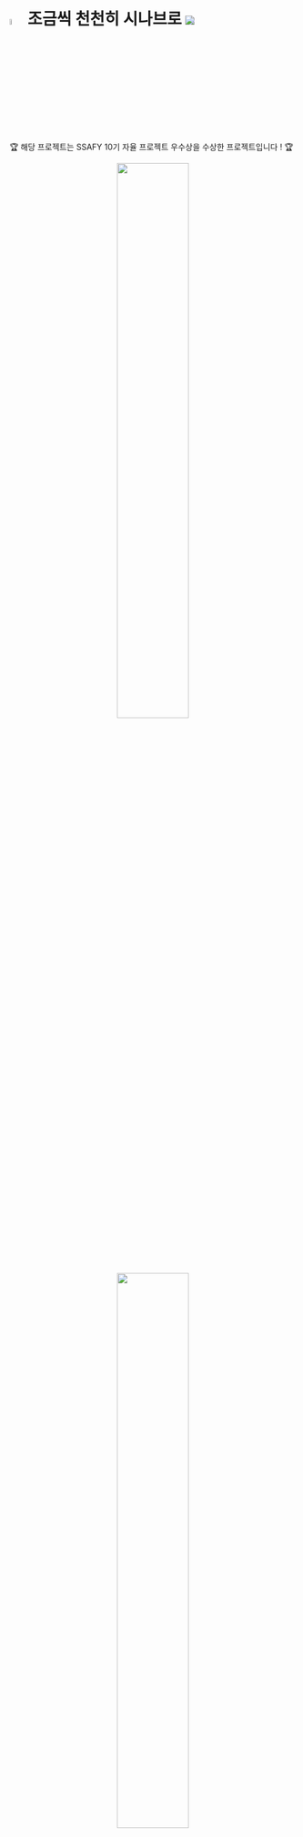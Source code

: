# <img src="./img/sinabro_logo.png" width="5%"/> 조금씩 천천히 시나브로 <p style="background-color: #B2B2DF; display: inline-block; border-radius: 10px"><img src="./img/Sinabro.png" /></p>

🏆 해당 프로젝트는 SSAFY 10기 자율 프로젝트 우수상을 수상한 프로젝트입니다 ! 🏆

<p align="center">
<img src="./img/boarding1.gif" width="50%"/>
<img src="./img/boarding2.gif" width="50%"/>
<img src="./img/boarding3.gif" width="50%"/>
<img src="./img/boarding4.gif" width="50%"/>
</p>

초보 개발자를 위해 프로젝트 환경 제공 프로젝트 시나브로 입니다. 

시나브로와 함께해요 😄

# 목차
1. [📣프로젝트 소개](#📣프로젝트-소개)
2. [📣기능 소개](#📣기능-소개)
3. [🛠 기술 특이점](#🛠-기술-특이점)
4. [아키텍처 설계도](#아키텍처-설계도)
5. [ERD](#erd)
6. [기술 스택](#📣기술-스택)
7. [🐣개발 환경](#🐣개발-환경)
8. [👪개발 멤버](#👪개발-멤버)

# 📣 프로젝트 소개


내 프로젝트 코드가 잘 작성된 것인지 궁금할 때,
 
프로젝트를 함께 할 팀원을 구할 때,

시나브로와 함께해요


### 주요 사용자

- 웹 상에서 팀원들과 프로젝트를 진행하고 싶은 개린이
- 프로젝트를 함께할 팀원을 구하는 개린이
- 내가 작성한 코드가 좋은 코드인지 확인하고 싶은 개린이

### 주요 기능

- 프로젝트 진행 공간
  - VSCode 환경 제공
  - 코드 실행결과 화면 제공
  - 일정 관리, 팀원과 음성채팅, 일반 채팅, 챗봇
- 커뮤니티
  - 팀원구하기, 팀 구하기, 피드백 구하기에 따라 게시글 작성 가능
- 마이페이지
  - 사용자의 스택 작성
  - 프로젝트 리스트
  - 메모리 그래프 작성


<br>

# 📣기능 소개

#### 1. 메인화면
- 나의 팀스페이스 이동 화면
- 시나브로에서 생성된 프로젝트 확인 가능
- 모든 화면에서 다크모드 제공

<p align="center">
<img src="./img/mainpage.gif" width="50%">
</p>

#### 2. 팀 스페이스
- 프로젝트 설명, 팀원 정보, 일정 확인 가능
- 결제 시 소나큐브를 이용한 정적 코드 분석 정보 제공
<p align="center">
<img src="./img/projectdetail.gif" width="50%">
<img src="./img/sonarqube.gif" width="50%">
</p>

#### 3. 코드 서버
- 격리된 VSCode환경 및 실행 환경 제공
- 브라우저 창을 새로 켤 필요 없이 기존의 화면을 분할해서 볼 수 있는 실행 화면 제공
- 음성 채팅, 일반채팅 챗봇 기능 제공
- 일정 관리 기능 제공

<p align="center">
<img src="./img/projectvscode.gif" width="50%"/>
</p>

#### 4. 마이페이지
- 사용자의 기술스택 표현
- 프로젝트 리스트 확인
- 메모리 그래프를 이용한 정보 정리

<p align="center">
<img src="./img/mypage.gif" width="50%">
</p>

#### 5. 커뮤니티
- 팀원 구해요, 팀 구해요, 피드백 원해요 카테고리 분류
- 팀원 구해요 : 프로젝트 링크를 통해 팀원을 구하는 프로젝트 확인 가능
- 팀 구해요 : 개인 프로필 링크를 통해 글쓴이의 스택 확인 가능
- 피드백 원해요: 프로젝트 링크를 통해 코드 확인 후 피드백 제공 가능

<p align="center">
<img src="./img/community.gif" width="50%">
</p>

#### 6. 피드백페이지
- 타인의 소스 코드 열람 기능 제공
- 소스 코드 열람자는 열람 이외의 동작 제어
- 채팅을 통해 피드백 신청자에게 피드백 제공 가능

<p align="center">
<img src="./img/피드백요청.gif" width="50%">
</p>

<br>


# 🛠 기술 특이점

- **깃허브 로그인**
  - OAuth 2.0 을 이용해 깃허브 유저의 정보를 불러와서 로그인에 활용
  - 로그인한 유저의 인증 정보를 Spring Security 를 통해서 관리
  - 깃허브 유저 정보를 jwt 로 변환해서 사용
  - Security Filter 를 전역적으로 등록해 유연한 유효성 검증
- **SonarQube**
  - JSch를 통한 정적분석 Flow 자동화
    - 환경설정 자동화
    - 깃 Repo Master브랜치 기준 폴더 선택해서 자동화 가능
    - 생성한 SonarQube결과와 연동해 Issue 원격 관리 
- **Portone**
  - Portone을 통한 결제 시스템을 통해 정적분석 가능
  - 결제 유효 검증을 위해서 서버를 2번 거쳐서 결제 진행
- **Openvidu**
  - 서버에서 세션 관리
  - 팀 프로젝트 당 하나의 채팅방 제공을 위해 서버에서 세션코드 및 커넥션 토큰 제공
- **neo4j 를 활용한 메모리 그래프 시각화**
  - NoSql의 일종인 Graph DB 의 대표적인 neo4j를 사용
  - Query 와 비슷한 Cypher 라는 명령어를 사용
  - 노드와 노드간의 연결을 표현할 수 있는 관계를 지정가능
  - 직관적인 데이터 모델링을 통해 사용자에게 뛰어난 시각화 효과를 제공
- **Code-server**
  - Docker의 네트워크 격리 특성을 이용하여 개별 사용자에게 독립된 환경 제공
  - 포트 포워딩 및 리버스 프록시를 통해 개개인에게 하나의 주소와 해당 포트를 제공
  - JSch 라이브러리를 활용하여서 백엔드 서버에서 EC2 서버에 SSH 연결 및 내부에서 명령어 실행
  - Nginx 프록시 서버와 코드 서버 사이에 웹 소켓 서버를 두어서 사용자의 행동을 중간에서 제어
<br>

# 아키텍처 설계도 
<p align="center">
<img src="./img/archieteckture.PNG" width="50%">
</p>

# ERD
<p align="center">
<img src="./img/ERD.PNG" width="50%">
</p>

# 📣기술 스택

<img src="https://img.shields.io/badge/React-61DAFB?style=for-the-badge&logo=React&logoColor=white">
<img src="https://img.shields.io/badge/SpringBoot-6DB33F?style=for-the-badge&logo=springBoot&logoColor=white">
<img src="https://img.shields.io/badge/SpringSecurity-6DB33F?style=for-the-badge&logo=springSecurity&logoColor=white">
<img src="https://img.shields.io/badge/jenkins-D24939?style=for-the-badge&logo=jenkins&logoColor=white">
<img src="https://img.shields.io/badge/docker-2496ED?style=for-the-badge&logo=docker&logoColor=white">
<img src="https://img.shields.io/badge/Firebase-FFCA28?style=for-the-badge&logo=Firebase&logoColor=white">
<img src="https://img.shields.io/badge/SonarQube-4E9BCD?style=for-the-badge&logo=SonarQube&logoColor=white">
<img src="https://img.shields.io/badge/OpenAI-412991?style=for-the-badge&logo=OpenAI&logoColor=white">
<img src="https://img.shields.io/badge/Neo4j-4581C3?style=for-the-badge&logo=Neo4j&logoColor=white">
<br>

# 🐣개발 환경

### **Back-end**
  - Java Version : Zulu JDK 17.44.15
  - SpringBoot Version: 3.2.4
      - spring.dependency-management version: 1.1.4
  - JJWT: 0.12.3
  - openvidu: 2.29.0
  - Neo4j: 2023.9.4
  - Mysql-Server: 8.0.36


### **Front-end**
  - nodejs Version: 20.10.0
  - bootstrap Version: 5.3.2
  - reduxjs/toolkit: 2.1.0
  - firebase: 10.10.0
  - openai : 4.33.0
  - openvidu-browser : 2.29.1
  - socket.io : 4.7.4
  - socket.io-client

### **CI/CD**
  - AWS EC2
  - Jenkins
  - Docker


<br>


# 👪개발 멤버

|NAME|ROLE|
|------|---|
|🐹김윤민|Back
|🐫박종국|Back
|🐳송승준|Back
|⭐️박주헌|Front
|🐥전은희|Front & Team Leader
|🐯최재성|Front

